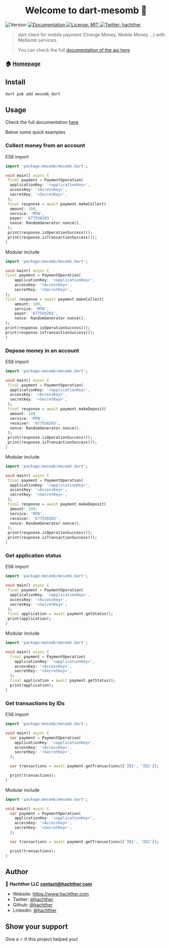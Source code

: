 <h1 style="text-align: center">Welcome to dart-mesomb 👋</h1>
<p>
  <img alt="Version" src="https://img.shields.io/badge/version-1.0-blue.svg?cacheSeconds=2592000" />
  <a href="https://mesomb.hachther.com/en/api/v1.1/schema/" target="_blank">
    <img alt="Documentation" src="https://img.shields.io/badge/documentation-yes-brightgreen.svg" />
  </a>
  <a href="#" target="_blank">
    <img alt="License: MIT" src="https://img.shields.io/badge/License-MIT-yellow.svg" />
  </a>
  <a href="https://twitter.com/hachther" target="_blank">
    <img alt="Twitter: hachther" src="https://img.shields.io/twitter/follow/hachther.svg?style=social" />
  </a>
</p>

> dart client for mobile payment (Orange Money, Mobile Money ...) with MeSomb services.
>
> You can check the full [documentation of the api here](https://mesomb.hachther.com/en/api/v1.1/schema/)

### 🏠 [Homepage](https://mesomb.com)

## Install

```sh
dart pub add mesomb_dart

```

## Usage

Check the full documentation [here](docs.md)

Below some quick examples

### Collect money from an account

ES6 import

```dart
import 'package:mesomb/mesomb.dart';

void main() async {
 final payment = PaymentOperation(
  applicationKey: '<applicationKey>',
  accessKey: '<AccessKey>',
  secretKey: '<SecretKey>',
 );
 final response = await payment.makeCollect(
  amount: 100,
  service: 'MTN',
  payer: '677550203',
  nonce: RandomGenerator.nonce(),
 );
 print(response.isOperationSuccess());
 print(response.isTransactionSuccess());
}
```

Modular include

```dart
import 'package:mesomb/mesomb.dart';

void main() async {
final payment = PaymentOperation(
    applicationKey: '<applicationKey>',
    accessKey: '<AccessKey>',
    secretKey: '<SecretKey>',
);
final response = await payment.makeCollect(
    amount: 100,
    service: 'MTN',
    payer: '677550203',
    nonce: RandomGenerator.nonce(),
);
print(response.isOperationSuccess());
print(response.isTransactionSuccess());
}
```

### Depose money in an account

ES6 import

```dart
import 'package:mesomb/mesomb.dart';

void main() async {
 final payment = PaymentOperation(
  applicationKey: '<applicationKey>',
  accessKey: '<AccessKey>',
  secretKey: '<SecretKey>',
 );
 final response = await payment.makeDeposit(
  amount: 100,
  service: 'MTN',
  receiver: '677550203',
  nonce: RandomGenerator.nonce(),
 );
 print(response.isOperationSuccess());
 print(response.isTransactionSuccess());
}
```

Modular include

```dart
import 'package:mesomb/mesomb.dart';

void main() async {
 final payment = PaymentOperation(
  applicationKey: '<applicationKey>',
  accessKey: '<AccessKey>',
  secretKey: '<SecretKey>',
 );
 final response = await payment.makeDeposit(
  amount: 100,
  service: 'MTN',
  receiver: '677550203',
  nonce: RandomGenerator.nonce(),
 );
 print(response.isOperationSuccess());
 print(response.isTransactionSuccess());
}
```

### Get application status

ES6 import

```dart
import 'package:mesomb/mesomb.dart';

void main() async {
 final payment = PaymentOperation(
  applicationKey: '<applicationKey>',
  accessKey: '<AccessKey>',
  secretKey: '<SecretKey>',
 );
 final application = await payment.getStatus();
 print(application);
}
```

Modular include

```dart
import 'package:mesomb/mesomb.dart';

void main() async {
  final payment = PaymentOperation(
    applicationKey: '<applicationKey>',
    accessKey: '<AccessKey>',
    secretKey: '<SecretKey>',
  );
  final application = await payment.getStatus();
  print(application);
}
```

### Get transactions by IDs

ES6 import

```dart
import 'package:mesomb/mesomb.dart';

void main() async {
  var payment = PaymentOperation(
    applicationKey: '<applicationKey>',
    accessKey: '<AccessKey>',
    secretKey: '<SecretKey>',
  );

  var transactions = await payment.getTransactions(['ID1', 'ID2']);

  print(transactions);
}

```

Modular include

```dart
import 'package:mesomb/mesomb.dart';

void main() async {
  var payment = PaymentOperation(
    applicationKey: '<applicationKey>',
    accessKey: '<AccessKey>',
    secretKey: '<SecretKey>',
  );

  var transactions = await payment.getTransactions(['ID1', 'ID2']);

  print(transactions);
}

```

## Author

👤 **Hachther LLC <contact@hachther.com>**

* Website: https://www.hachther.com
* Twitter: [@hachther](https://twitter.com/hachther)
* Github: [@hachther](https://github.com/hachther)
* LinkedIn: [@hachther](https://linkedin.com/in/hachther)

## Show your support

Give a ⭐️ if this project helped you!
